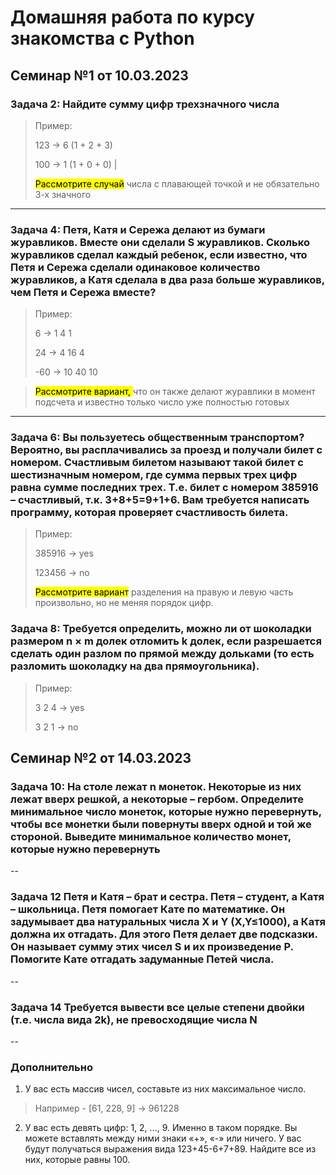# __Домашняя работа по курсу знакомства с Python__

## __Семинар №1 от 10.03.2023__

### __Задача 2__: Найдите сумму цифр трехзначного числа

>Пример:
>
>123 -> 6 (1 + 2 + 3)
>
>100 -> 1 (1 + 0 + 0) |
>
><mark>Рассмотрите случай</mark> числа с плавающей точкой и не обязательно 3-х значного

---

### __Задача 4:__  Петя, Катя и Сережа делают из бумаги журавликов. Вместе они сделали S журавликов. Сколько журавликов сделал каждый ребенок, если известно, что Петя и Сережа сделали одинаковое количество журавликов, а Катя сделала в два раза больше журавликов, чем Петя и Сережа вместе?

>Пример:
>
>6 -> 1  4  1
>
>24 -> 4  16  4
>
>-60 -> 10  40  10

><mark>Рассмотрите вариант, </mark>что он также делают журавлики в момент подсчета и известно только число уже полностью готовых

---

### __Задача 6:__ Вы пользуетесь общественным транспортом? Вероятно, вы расплачивались за проезд и получали билет с номером. Счастливым билетом называют такой билет с шестизначным номером, где сумма первых трех цифр равна сумме последних трех. Т.е. билет с номером 385916 – счастливый, т.к. 3+8+5=9+1+6. Вам требуется написать программу, которая проверяет счастливость билета.

>Пример:
>
>385916 -> yes
>
>123456 -> no
>
><mark>Рассмотрите вариант</mark> разделения на правую и левую часть произвольно, но не меняя порядок цифр.

### __Задача 8:__ Требуется определить, можно ли от шоколадки размером n × m долек отломить k долек, если разрешается сделать один разлом по прямой между дольками (то есть разломить шоколадку на два прямоугольника).

>Пример:
>
>3 2 4 -> yes
>
>3 2 1 -> no

## __Семинар №2 от 14.03.2023__

### __Задача 10:__ На столе лежат n монеток. Некоторые из них лежат вверх решкой, а некоторые – гербом. Определите минимальное число монеток, которые нужно перевернуть, чтобы все монетки были повернуты вверх одной и той же стороной. Выведите минимальное количество монет, которые нужно перевернуть

--

### __Задача 12__  Петя и Катя – брат и сестра. Петя – студент, а Катя – школьница. Петя помогает Кате по математике. Он задумывает два натуральных числа X и Y (X,Y≤1000), а Катя должна их отгадать. Для этого Петя делает две подсказки. Он называет сумму этих чисел S и их произведение P. Помогите Кате отгадать задуманные Петей числа.

--

### __Задача 14__ Требуется вывести все целые степени двойки (т.е. числа вида 2k), не превосходящие числа N

--

### __Дополнительно__

1. У вас есть массив чисел, составьте из них максимальное число.

> Например - [61, 228, 9] -> 961228
>

2. У вас есть девять цифр: 1, 2, …, 9. Именно в таком порядке. Вы можете вставлять между ними знаки «+», «-» или ничего. У вас будут получаться выражения вида 123+45-6+7+89. Найдите все из них, которые равны 100.